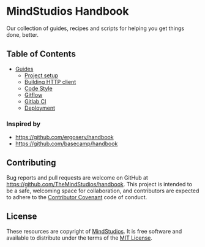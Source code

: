 # MindStudios Handbook

Our collection of guides, recipes and scripts for helping you get things done, better.

## Table of Contents

* [Guides](guides/)
  - [Project setup](guides/project_setup.md)
  - [Building HTTP client](guides/building_http_client.md)
  - [Code Style](guides/code_style.md)
  - [Gitflow](guides/gitflow.md)
  - [Gitlab CI](guides/gitlab_ci.md)
  - [Deployment](guides/deployment.md)

### Inspired by

* https://github.com/ergoserv/handbook
* https://github.com/basecamp/handbook

## Contributing

Bug reports and pull requests are welcome on GitHub at https://github.com/TheMindStudios/handbook. This project is intended to be a safe, welcoming space for collaboration, and contributors are expected to adhere to the [Contributor Covenant](http://contributor-covenant.org/) code of conduct.

## License

These resources are copyright of [MindStudios](https://themindstudios.com). It is free software and available to distribute under the terms of the [MIT License](http://opensource.org/licenses/MIT).

